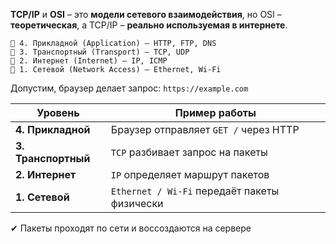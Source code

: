 
**TCP/IP** и **OSI** – это **модели сетевого взаимодействия**, но OSI – **теоретическая**, а TCP/IP – **реально используемая в интернете**.


```
📍 4. Прикладной (Application) – HTTP, FTP, DNS
📍 3. Транспортный (Transport) – TCP, UDP
📍 2. Интернет (Internet) – IP, ICMP
📍 1. Сетевой (Network Access) – Ethernet, Wi-Fi
```

Допустим, браузер делает запрос: `https://example.com`

| Уровень             | Пример работы                                |
| ------------------- | -------------------------------------------- |
| **4. Прикладной**   | Браузер отправляет `GET /` через HTTP        |
| **3. Транспортный** | `TCP` разбивает запрос на пакеты             |
| **2. Интернет**     | `IP` определяет маршрут пакетов              |
| **1. Сетевой**      | `Ethernet / Wi-Fi` передаёт пакеты физически |

✔ Пакеты проходят по сети и воссоздаются на сервере



